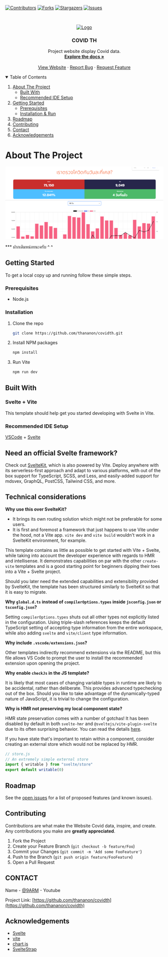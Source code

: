 [![Contributors][contributors-shield]][contributors-url]
[![Forks][forks-shield]][forks-url]
[![Stargazers][stars-shield]][stars-url]
[![Issues][issues-shield]][issues-url]

<!-- PROJECT LOGO -->
<br />
<p align="center">
  <a href="https://github.com/thananon/covidth">
    <img src="public/favicon.ico" alt="Logo" width="80" height="80">
  </a>

  <h3 align="center">COVID TH</h3>

  <p align="center">
    Project website display Covid data.
    <br />
    <a href="https://github.com/thananon/covidth"><strong>Explore the docs »</strong></a>
    <br />
    <br />
    <a href="https://covidth.info/">View Website</a>
    ·
    <a href="https://github.com/thananon/covidth/issues">Report Bug</a>
    ·
    <a href="https://github.com/thananon/covidth/issues">Request Feature</a>
  </p>
</p>

<!-- TABLE OF CONTENTS -->
<details open="open">
  <summary>Table of Contents</summary>
  <ol>
    <li>
      <a href="#about-the-project">About The Project</a>
      <ul>
        <li><a href="#built-with">Built With</a></li>
        <li><a href="#Recommended IDE Setup">Recommended IDE Setup</a></li>
      </ul>
    </li>
    <li>
      <a href="#getting-started">Getting Started</a>
      <ul>
        <li><a href="#prerequisites">Prerequisites</a></li>
        <li><a href="#installation">Installation & Run</a></li>
      </ul>
    </li>
    <!-- <li><a href="#usage">Usage</a></li> -->
    <li><a href="#roadmap">Roadmap</a></li>
    <li><a href="#contributing">Contributing</a></li>
    <!-- <li><a href="#license">License</a></li> -->
    <li><a href="#contact">Contact</a></li>
    <li><a href="#acknowledgements">Acknowledgements</a></li>
  </ol>
</details>



<!-- ABOUT THE PROJECT -->
# About The Project
[![CovidTH][product-screenshot]](https://covidth.info/)


*** ฝากเติมหน่อยนะครับ ^ ^

<!-- GETTING STARTED -->
## Getting Started

To get a local copy up and running follow these simple steps.

### Prerequisites

* Node.js

### Installation

1. Clone the repo
   ```sh
   git clone https://github.com/thananon/covidth.git
   ```
2. Install NPM packages
   ```sh
   npm install
   ```
3. Run Vite
   ```sh
   npm run dev
   ```

<!-- USAGE EXAMPLES -->
<!-- ## Usage

Use this space to show useful examples of how a project can be used. Additional screenshots, code examples and demos work well in this space. You may also link to more resources.

_For more examples, please refer to the [Documentation](https://example.com)_ -->

## Built With
### Svelte + Vite
This template should help get you started developing with Svelte in Vite.

### Recommended IDE Setup

[VSCode](https://code.visualstudio.com/) + [Svelte](https://marketplace.visualstudio.com/items?itemName=svelte.svelte-vscode)

## Need an official Svelte framework?

Check out [SvelteKit](https://github.com/sveltejs/kit#readme), which is also powered by Vite. Deploy anywhere with its serverless-first approach and adapt to various platforms, with out of the box support for TypeScript, SCSS, and Less, and easily-added support for mdsvex, GraphQL, PostCSS, Tailwind CSS, and more.

## Technical considerations

**Why use this over SvelteKit?**

- It brings its own routing solution which might not be preferable for some users.
- It is first and foremost a framework that just happens to use Vite under the hood, not a Vite app.
  `vite dev` and `vite build` wouldn't work in a SvelteKit environment, for example.

This template contains as little as possible to get started with Vite + Svelte, while taking into account the developer experience with regards to HMR and intellisense. It demonstrates capabilities on par with the other `create-vite` templates and is a good starting point for beginners dipping their toes into a Vite + Svelte project.

Should you later need the extended capabilities and extensibility provided by SvelteKit, the template has been structured similarly to SvelteKit so that it is easy to migrate.

**Why `global.d.ts` instead of `compilerOptions.types` inside `jsconfig.json` or `tsconfig.json`?**

Setting `compilerOptions.types` shuts out all other types not explicitly listed in the configuration. Using triple-slash references keeps the default TypeScript setting of accepting type information from the entire workspace, while also adding `svelte` and `vite/client` type information.

**Why include `.vscode/extensions.json`?**

Other templates indirectly recommend extensions via the README, but this file allows VS Code to prompt the user to install the recommended extension upon opening the project.

**Why enable `checkJs` in the JS template?**

It is likely that most cases of changing variable types in runtime are likely to be accidental, rather than deliberate. This provides advanced typechecking out of the box. Should you like to take advantage of the dynamically-typed nature of JavaScript, it is trivial to change the configuration.

**Why is HMR not preserving my local component state?**

HMR state preservation comes with a number of gotchas! It has been disabled by default in both `svelte-hmr` and `@sveltejs/vite-plugin-svelte` due to its often surprising behavior. You can read the details [here](https://github.com/rixo/svelte-hmr#svelte-hmr).

If you have state that's important to retain within a component, consider creating an external store which would not be replaced by HMR.

```js
// store.js
// An extremely simple external store
import { writable } from "svelte/store"
export default writable(0)
```

## Roadmap

See the [open issues](https://github.com/thananon/covidth/issues) for a list of proposed features (and known issues).


<!-- CONTRIBUTING -->
## Contributing

Contributions are what make the Website Covid data, inspire, and create. Any contributions you make are **greatly appreciated**.

1. Fork the Project
2. Create your Feature Branch (`git checkout -b feature/Foo`)
3. Commit your Changes (`git commit -m 'Add some FooFeature'`)
4. Push to the Branch (`git push origin feature/FooFeature`)
5. Open a Pull Request

<!-- LICENSE -->
<!-- ## License

Distributed under the MIT License. See `LICENSE` for more information. -->
<!-- ROADMAP -->


<!-- CONTACT -->
## CONTACT
Name - [@9ARM](https://www.youtube.com/channel/UCoiEtD4v1qMAqHV5MDI5Qpg) - Youtube

Project Link: [https://github.com/thananon/covidth](https://github.com/thananon/covidth)

<!-- ACKNOWLEDGEMENTS -->
## Acknowledgements

* [Svelte](https://svelte.dev/)
* [vite](https://vitejs.dev/)
* [chart.js](https://www.chartjs.org/)
* [SvelteStrap](https://sveltestrap.js.org/)


[contributors-shield]: https://img.shields.io/github/contributors/thananon/covidth.svg?style=for-the-badge
[contributors-url]: https://github.com/thananon/covidth/graphs/contributors
[forks-shield]: https://img.shields.io/github/forks/thananon/covidth.svg?style=for-the-badge
[forks-url]: https://github.com/thananon/covidth/network/members
[stars-shield]: https://img.shields.io/github/stars/thananon/covidth.svg?style=for-the-badge
[stars-url]: https://github.com/thananon/covidth/stargazers
[issues-shield]: https://img.shields.io/github/issues/thananon/covidth.svg?style=for-the-badge
[issues-url]: https://github.com/thananon/covidth/issues
[product-screenshot]: public/rattaban_huakuy_v2.png
